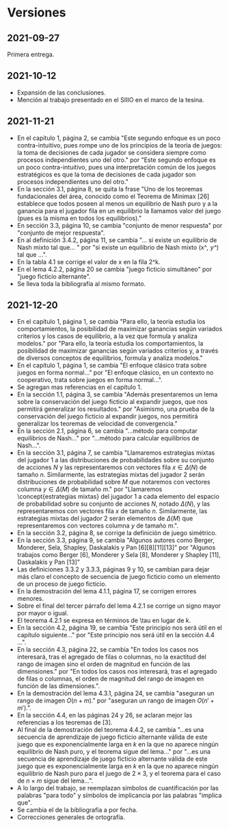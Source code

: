 # Versiones

## 2021-09-27

Primera entrega.

## 2021-10-12

- Expansión de las conclusiones.
- Mención al trabajo presentado en el SIIIO en el marco de la tesina.

## 2021-11-21
- En el capítulo 1, página 2, se cambia "Este segundo enfoque es un poco contra-intuitivo, pues rompe uno de los principios de la teoría de juegos: la toma de decisiones de cada jugador se considera siempre como procesos independientes uno del otro." por "Este segundo enfoque es un poco contra-intuitivo, pues una interpretación común de los juegos estratégicos es que la toma de decisiones de cada jugador son procesos independientes uno del otro."
- En la sección 3.1, página 8, se quita la frase "Uno de los teoremas fundacionales del área, conocido como el Teorema de Minimax [26] establece que todos poseen al menos un equilibrio de Nash puro y a la ganancia para el jugador fila en un equilibrio la llamamos valor del juego (pues es la misma en todos
los equilibrios)."
- En sección 3.3, página 10, se cambia "conjunto de menor respuesta" por "conjunto de mejor respuesta".
- En al definición 3.4.2, página 11, se cambia "... si existe un equilibrio de Nash mixto tal que... " por "si existe un equilibrio de Nash mixto (x^*, y^*) tal que ...".
- En la tabla 4.1 se corrige el valor de x en la fila 2^k.
- En el lema 4.2.2, página 20 se cambia "juego ficticio simultáneo" por "juego ficticio alternante".
- Se lleva toda la bibliografía al mismo formato.

## 2021-12-20
- En el capítulo 1, página 1, se cambia "Para ello, la teorı́a estudia los comportamientos, la posibilidad de maximizar ganancias según variados criterios y los
casos de equilibrio, a la vez que formula y analiza modelos." por "Para ello, la teoría estudia los comportamientos, la posibilidad de maximizar ganancias según variados criterios y, a través de diversos conceptos de equilibrios, formula y analiza modelos."
- En el capítulo 1, página 1, se cambia "El enfoque clásico trata sobre juegos en forma normal..." por "El enfoque clásico, en un contexto no cooperativo, trata sobre juegos en forma normal...".
- Se agregan mas referencias en el capítulo 1.
- En la sección 1.1, página 3, se cambia "Además presentaremos un lema sobre la conservación del juego ficticio al expandir juegos, que nos permitirá generalizar los resultados." por "Asimismo, una prueba de la conservación del juego ficticio al expandir juegos, nos permitirá generalizar los teoremas de velocidad de convergencia."
- En la sección 2.1, página 6, se cambia "...método para computar equilibrios de Nash..." por "...método para calcular equilibrios de Nash...".
- En la sección 3.1, página 7, se cambia "Llamaremos estrategias mixtas del jugador 1 a las distribuciones de probabilidades sobre su conjunto de acciones $N$ y las representaremos con vectores fila $x \in \Delta(N)$ de tamaño $n$. Similarmente, las estrategias mixtas del jugador 2 serán distribuciones de probabilidad sobre $M$ que notaremos con vectores columna $y \in \Delta(M)$ de tamaño $m$." por "Llamaremos \concept{estrategias mixtas} del jugador 1 a cada elemento del espacio de probabilidad sobre su conjunto de acciones $N$, notado $\Delta(N)$, y las representaremos con vectores fila $x$ de tamaño $n$. Similarmente, las estrategias mixtas del jugador 2 serán elementos de $\Delta(M)$ que representaremos con vectores columna $y$ de tamaño $m$.".
- En la sección 3.2, página 8, se corrige la definición de juego simétrico.
- En la sección 3.3, página 9, se cambia "Algunos autores como Berger, Monderer, Sela, Shapley, Daskalakis y Pan [6][8][11][13]" por "Algunos trabajos como Berger [6], Monderer y Sela [8], Monderer y Shapley [11], Daskalakis y Pan [13]"
- Las definiciones 3.3.2 y 3.3.3, páginas 9 y 10, se cambian para dejar más claro el concepto de secuencia de juego ficticio como un elemento de un proceso de juego ficticio.
- En la demostración del lema 4.1.1, página 17, se corrigen errores menores.
- Sobre el final del tercer párrafo del lema 4.2.1 se corrige un signo mayor por mayor o igual.
- El teorema 4.2.1 se expresa en términos de \tau en lugar de k.
- En la sección 4.2, página 19, se cambia "Este principio nos será útil en el capítulo siguiente..." por "Este principio nos será útil en la sección 4.4 ...".
- En la sección 4.3, página 22, se cambia "En todos los casos nos interesará, tras el agregado de filas o columnas, no la exactitud del rango de imagen sino el orden de magnitud en función de las dimensiones." por "En todos los casos nos interesará, tras el agregado de filas o columnas, el orden de magnitud del rango de imagen en función de las dimensiones.".
- En la demostración del lema 4.3.1, página 24, se cambia "aseguran un rango de imagen $O(n+m)$." por "aseguran un rango de imagen $O(n'+m')$.".
- En la sección 4.4, en las páginas 24 y 26, se aclaran mejor las referencias a los teoremas de [3].
- Al final de la demostración del teorema 4.4.2, se cambia "...es una secuencia de aprendizaje de juego ficticio alternante válida de este juego que es exponencialmente larga en $k$ en la que no aparece ningún equilibrio de Nash puro, y el teorema sigue del lema..." por "...es una secuencia de aprendizaje de juego ficticio alternante válida de este juego que es exponencialmente larga en $k$ en la que no aparece ningún equilibrio de Nash puro para el juego de $2 \times 3$, y el teorema para el caso de $n \times m$ sigue del lema...".
- A lo largo del trabajo, se reemplazan símbolos de cuantificación por las palabras "para todo" y símbolos de implicancia por las palabras "implica que".
- Se cambia el de la bibliografía a por fecha.
- Correcciones generales de ortografía.




